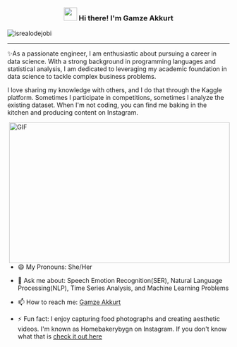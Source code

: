 <!-- Heading -->
<h3 align="center"><img src = "https://raw.githubusercontent.com/MartinHeinz/MartinHeinz/master/wave.gif" width = 30px> Hi there! I'm Gamze Akkurt</h3>

<!-- Profile Views -->

<p align="left"> <img src="https://komarev.com/ghpvc/?username=lauragift21&label=Profile%20views&color=0e75b6&style=flat" alt="isrealodejobi" />
</p>



 <!-- About section -->

---
✨As a passionate engineer, I am enthusiastic about pursuing a career in data science. With a strong background in programming languages and statistical analysis, I am dedicated to leveraging my academic foundation in data science to tackle complex business problems. 

I love sharing my knowledge with others, and I do that through the Kaggle platform. Sometimes I participate in competitions, sometimes I analyze the existing dataset. When I'm not coding, you can find me baking in the kitchen and producing content on Instagram. 
<!-- code gif-->
<img align="right" alt="GIF" src="./code.gif" width="500" height="320" />


- 😄 My Pronouns: She/Her   

- 💬 Ask me about: Speech Emotion Recognition(SER), Natural Language Processing(NLP), Time Series Analysis, and Machine Learning Problems

- 📫 How to reach me: [Gamze Akkurt](https://www.linkedin.com/in/gamzeakkurt/)

- ⚡ Fun fact: I enjoy capturing food photographs and creating aesthetic videos. I'm known as Homebakerybygn on Instagram. If you don't know what that is [check it out here](https://www.instagram.com/homebakerybygn/)

<!-- About section: END -->



 


